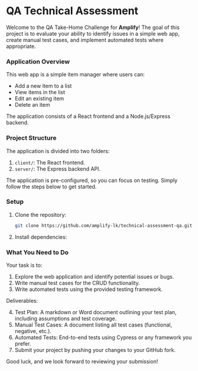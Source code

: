 # QA Technical Assessment

Welcome to the QA Take-Home Challenge for **Amplify**! The goal of this project is to evaluate your ability to identify issues in a simple web app, create manual test cases, and implement automated tests where appropriate.

### Application Overview

This web app is a simple item manager where users can:

- Add a new item to a list
- View items in the list
- Edit an existing item
- Delete an item

The application consists of a React frontend and a Node.js/Express backend.

### Project Structure

The application is divided into two folders:

1. `client/`: The React frontend.
2. `server/`: The Express backend API.

The application is pre-configured, so you can focus on testing. Simply follow the steps below to get started.

### Setup

1. Clone the repository:
   ```bash
   git clone https://github.com/amplify-lk/technical-assessment-qa.git
   ```
2. Install dependencies:

### What You Need to Do

Your task is to:

1. Explore the web application and identify potential issues or bugs.
2. Write manual test cases for the CRUD functionality.
3. Write automated tests using the provided testing framework.

Deliverables:

4. Test Plan: A markdown or Word document outlining your test plan, including assumptions and test coverage.
5. Manual Test Cases: A document listing all test cases (functional, negative, etc.).
6. Automated Tests: End-to-end tests using Cypress or any framework you prefer.
7. Submit your project by pushing your changes to your GitHub fork.

Good luck, and we look forward to reviewing your submission!

